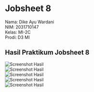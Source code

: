 # Jobsheet 8

Nama: Dike Ayu Wardani <br/>
NIM: 2031710147 <br/>
Kelas: MI-2C <br/>
Prodi: D3 MI <br/>

## Hasil Praktikum Jobsheet 8

![Screenshot Hasil](assets/img/1.jpg)<br/>
![Screenshot Hasil](assets/img/2.jpg)<br/>
![Screenshot Hasil](assets/img/3.jpg)<br/>
![Screenshot Hasil](assets/img/4.jpg)<br/>
![Screenshot Hasil](assets/img/5.jpg)